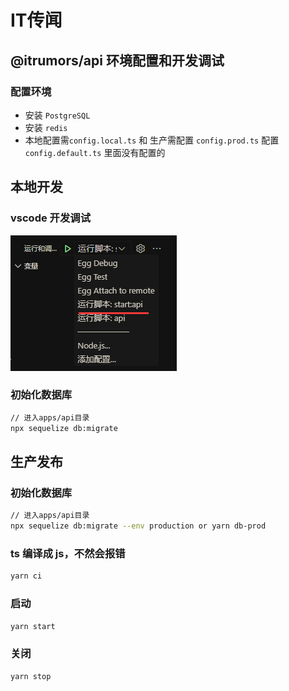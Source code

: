 # IT传闻

## @itrumors/api 环境配置和开发调试

### 配置环境
- 安装 `PostgreSQL`
- 安装 `redis`
- 本地配置需`config.local.ts` 和 生产需配置 `config.prod.ts` 配置 `config.default.ts` 里面没有配置的

## 本地开发

### vscode 开发调试
![Alt text](image.png)

### 初始化数据库

```bash
// 进入apps/api目录
npx sequelize db:migrate
```

## 生产发布

### 初始化数据库

```bash
// 进入apps/api目录
npx sequelize db:migrate --env production or yarn db-prod
```

### ts 编译成 js，不然会报错

```bash
yarn ci
```

### 启动

```bash
yarn start
```

### 关闭

```bash
yarn stop
```
